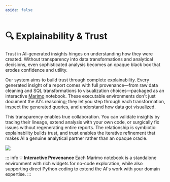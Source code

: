 ```yaml
---
aside: false
---
```


# 🔍 Explainability & Trust

Trust in AI-generated insights hinges on understanding how they were created. Without transparency into data transformations and analytical decisions, even sophisticated analysis becomes an opaque black box that erodes confidence and utility.

Our system aims to build trust through complete explainability. Every generated insight of a report comes with full provenance—from raw data cleaning and SQL transformations to visualization choices—packaged as an interactive [Marimo](https://marimo.io/) notebook. These executable environments don't just document the AI's reasoning; they let you step through each transformation, inspect the generated queries, and understand how data got visualized.

This transparency enables true collaboration. You can validate insights by tracing their lineage, extend analysis with your own code, or surgically fix issues without regenerating entire reports. The relationship is symbiotic: explainability builds trust, and trust enables the iterative refinement that makes AI a genuine analytical partner rather than an opaque oracle.

<ReportLink src="/reports/vispub-minimalistic/index.html#evolution-of-research-keywords" linkText="Try it out ↗" />

<Link href="/reports/vispub-minimalistic/index.html#evolution-of-research-keywords" target="_blank">
  <img src="/assets/marimo-provenance.gif" />
</Link>

::: info 💡 **Interactive Provenance**
Each Marimo notebook is a standalone environment with rich widgets for no-code exploration, while also supporting direct Python coding to extend the AI's work with your domain expertise.
:::
